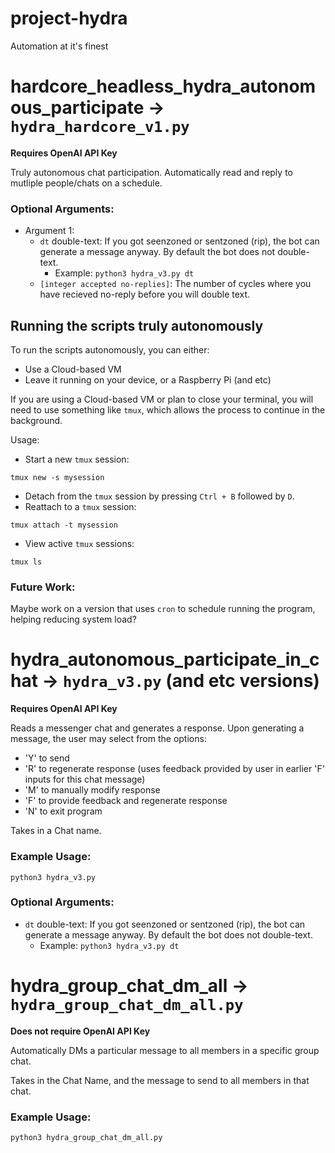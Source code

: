 # project-hydra
Automation at it's finest

# hardcore_headless_hydra_autonomous_participate -> `hydra_hardcore_v1.py`

**Requires OpenAI API Key**

Truly autonomous chat participation. Automatically read and reply to mutliple people/chats on a schedule.

### Optional Arguments:

- Argument 1: 
    - `dt` double-text: If you got seenzoned or sentzoned (rip), the bot can generate a message anyway. By default the bot does not double-text.
        - Example: `python3 hydra_v3.py dt`
    - `[integer accepted no-replies]`: The number of cycles where you have recieved no-reply before you will double text.

## Running the scripts truly autonomously

To run the scripts autonomously, you can either:
- Use a Cloud-based VM
- Leave it running on your device, or a Raspberry Pi (and etc)

If you are using a Cloud-based VM or plan to close your terminal, you will need to use something like `tmux`, which allows the process to continue in the background.

Usage:

- Start a new `tmux` session:
```
tmux new -s mysession
```
- Detach from the `tmux` session by pressing `Ctrl + B` followed by `D`.
- Reattach to a `tmux` session:
```
tmux attach -t mysession
```
- View active `tmux` sessions:
```
tmux ls
```

### Future Work:

Maybe work on a version that uses `cron` to schedule running the program, helping reducing system load?

# hydra_autonomous_participate_in_chat -> `hydra_v3.py` (and etc versions)

**Requires OpenAI API Key**

Reads a messenger chat and generates a response. 
Upon generating a message, the user may select from the options:
- 'Y' to send
- 'R' to regenerate response (uses feedback provided by user in earlier 'F' inputs for this chat message)
- 'M' to manually modify response
- 'F' to provide feedback and regenerate response
- 'N' to exit program

Takes in a Chat name.

### Example Usage:

`python3 hydra_v3.py`

### Optional Arguments:

- `dt` double-text: If you got seenzoned or sentzoned (rip), the bot can generate a message anyway. By default the bot does not double-text.
    - Example: `python3 hydra_v3.py dt`

# hydra_group_chat_dm_all -> `hydra_group_chat_dm_all.py` 

**Does not require OpenAI API Key**

Automatically DMs a particular message to all members in a specific group chat.

Takes in the Chat Name, and the message to send to all members in that chat.

### Example Usage:

`python3 hydra_group_chat_dm_all.py`